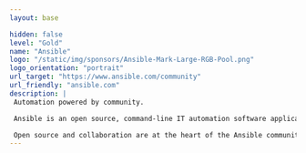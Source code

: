 ```yaml
---
layout: base

hidden: false
level: "Gold"
name: "Ansible"
logo: "/static/img/sponsors/Ansible-Mark-Large-RGB-Pool.png"
logo_orientation: "portrait"
url_target: "https://www.ansible.com/community"
url_friendly: "ansible.com"
description: |
 Automation powered by community.

 Ansible is an open source, command-line IT automation software application written in Python. It can configure systems, deploy software, and orchestrate advanced workflows to support application deployment, system updates, and more.

 Open source and collaboration are at the heart of the Ansible community. Ansible Core + Collections, Ansible Galaxy, AWX, and other upstream projects to Red Hat Ansible Automation Platform are created by — and supported with — contributions from active community members to solve automation challenges that fuel enterprise innovation. 
---
```

